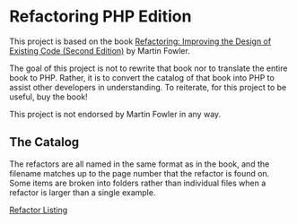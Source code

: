 # Refactoring PHP Edition

This project is based on the
book [Refactoring: Improving the Design of Existing Code (Second Edition)](https://www.amazon.com/Refactoring-Improving-Existing-Addison-Wesley-Signature/dp/0134757599)
by Martin Fowler.

The goal of this project is not to rewrite that book nor to translate the entire book to PHP. Rather, it is to convert
the catalog of that book into PHP to assist other developers in understanding. To reiterate, for this project to be
useful, buy the book!

This project is not endorsed by Martin Fowler in any way.

## The Catalog

The refactors are all named in the same format as in the book, and the filename matches up to the page number that the
refactor is found on. Some items are broken into folders rather than individual files when a refactor is larger than a
single example.

[Refactor Listing](Catalog/0%20-%20Listing.md)